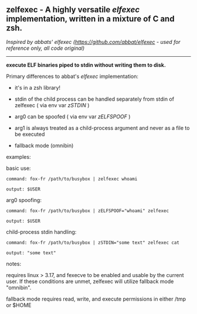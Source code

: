 ‎
=

## **zelfexec** - A highly versatile *elfexec* implementation, written in a mixture of C and zsh.
  
*Inspired by abbats' elfexec (https://github.com/abbat/elfexec - used for reference only, all code original)*

----------------------------------------------------------------------------------

**execute ELF binaries piped to stdin without writing them to disk.**



  Primary differences to abbat's *elfexec* implementation:
  
  - it's in a zsh library!
    
  - stdin of the child process can be handled separately from stdin of zelfexec ( via env var *zSTDIN* )
    
  - arg0 can be spoofed ( via env var *zELFSPOOF* )
    
  - arg1 is always treated as a child-process argument and never as a file to be executed
    
  - fallback mode (omnibin)
    


examples:

  basic use:

    command: fox-fr /path/to/busybox | zelfexec whoami

    output: $USER


  arg0 spoofing:

    command: fox-fr /path/to/busybox | zELFSPOOF="whoami" zelfexec

    output: $USER


  child-process stdin handling:

    command: fox-fr /path/to/busybox | zSTDIN="some text" zelfexec cat

    output: "some text"



notes:

  requires linux > 3.17, and fexecve to be enabled and usable by the current user. If these conditions are unmet, zelfexec will utilize fallback mode "omnibin".

  fallback mode requires read, write, and execute permissions in either /tmp or $HOME
